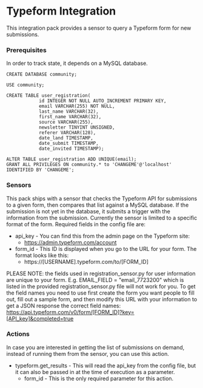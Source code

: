 Typeform Integration
====================

This integration pack provides a sensor to query a Typeform form for new submissions.

### Prerequisites
In order to track state, it depends on a MySQL database.

```
CREATE DATABASE community;

USE community;

CREATE TABLE user_registration(
			id INTEGER NOT NULL AUTO_INCREMENT PRIMARY KEY,
			email VARCHAR(255) NOT NULL,
			last_name VARCHAR(32),
			first_name VARCHAR(32),
			source VARCHAR(255),
			newsletter TINYINT UNSIGNED,
			referer VARCHAR(128),
			date_land TIMESTAMP,
			date_submit TIMESTAMP,
			date_invited TIMESTAMP);

ALTER TABLE user_registration ADD UNIQUE(email);
GRANT ALL PRIVILEGES ON community.* to 'CHANGEME'@'localhost' IDENTIFIED BY 'CHANGEME';
```

### Sensors
This pack ships with a sensor that checks the Typeform API for submissions to a given form, then compares that list against a MySQL database.  If the submission is not yet in the database, it submits a trigger with the information from the submission.  Currently the sensor is limited to a specific format of the form.  Required fields in the config file are:

* api_key - You can find this from the admin page on the Typeform site:
    * https://admin.typeform.com/account
* form_id - This ID is displayed when you go to the URL for your form.  The format looks like this:
    * https://[USERNAME].typeform.com/to/[FORM_ID]

PLEASE NOTE: the fields used in registration_sensor.py for user information are unique to your form.  E.g. EMAIL_FIELD = "email_7723200" which is listed in the provided registration_sensor.py file will not work for you.  To get the field names you need to use first create the form you want people to fill out, fill out a sample form, and then modify this URL with your information to get a JSON response the correct field names:
https://api.typeform.com/v0/form/[FORM_ID]?key=[API_key]&completed=true

### Actions
In case you are interested in getting the list of submissions on demand, instead of running them from the sensor, you can use this action.

* typeform.get_results - This will read the api_key from the config file, but it can also be passed in at the time of execution as a parameter.
    * form_id - This is the only required parameter for this action.